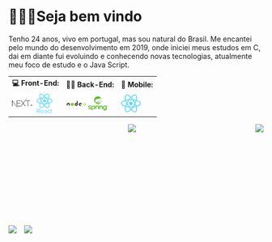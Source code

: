 <h1>🙋🏻‍♂️Seja bem vindo</h1>

<p>Tenho 24 anos, vivo em portugal, mas sou natural do Brasil. Me encantei pelo mundo do desenvolvimento em 2019, onde iniciei meus estudos em C, dai em diante fui evoluindo  e conhecendo novas tecnologias, atualmente meu foco de estudo e o Java Script.</p>

<table>
    <tr >
        <th >💻 Front-End:</th>
        <th>👨‍💻 Back-End:</th>
        <th>📱 Mobile:</th>
    </tr>
    <tr>
        <td>
            <img alt="NextJS" height="40" width="40" src="https://raw.githubusercontent.com/devicons/devicon/master/icons/nextjs/nextjs-original-wordmark.svg">
            <img  alt="Rady-HTML" height="40" width="40" src="https://raw.githubusercontent.com/devicons/devicon/master/icons/react/react-original-wordmark.svg">
        </td>
        <td>
            <img alt="NextJS" height="40" width="40" src="https://raw.githubusercontent.com/devicons/devicon/master/icons/nodejs/nodejs-original-wordmark.svg">
            <img alt="Rady-HTML" height="40" width="40" src="https://raw.githubusercontent.com/devicons/devicon/master/icons/spring/spring-original-wordmark.svg">
        </td>
        <td>
            <img alt="NextJS" height="40" width="40" src="https://raw.githubusercontent.com/devicons/devicon/master/icons/react/react-original.svg">
        </td>
    </tr>
</table>

<a href="https://github.com/DevClaudioFilho" style="display:flex;flex-direction:row">
    <img height="170em" style="margin-left:auto" src="https://github-readme-stats.vercel.app/api/top-langs/?username=DevClaudioFilho&layout=compact&langs_count=7&theme=vue-dark"/>
    <img height="170em" style="margin-left:auto" src="https://github-readme-stats.vercel.app/api?username=DevClaudioFilho&show_icons=true&theme=vue-dark&include_all_commits=true&count_private=true" />
</a>

<div style="display:flex;flex-direction:row;margin-top:30px;">
    <a href="https://instagram.com/claudio_martinss" target="_blank" style="margin-right:15px;">
        <img src="https://img.shields.io/badge/-Instagram-%23E4405F?style=for-the-badge&logo=instagram&logoColor=white&color=gray" target="_blank" />
    </a>
    <a href="https://www.linkedin.com/in/claudio-martins-de-pinho-filho-99a6a1192/" target="_blank">
        <img src="https://img.shields.io/badge/-Linkedin-%23E4405F?style=for-the-badge&logo=linkedin&logoColor=white&color=gray" target="_blank" />
    </a>
</div>
